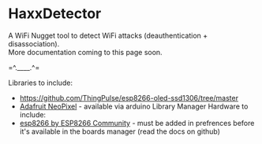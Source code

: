 # HaxxDetector
A WiFi Nugget tool to detect WiFi attacks (deauthentication + disassociation).  
More documentation coming to this page soon.

=^.____.^=


Libraries to include:
- https://github.com/ThingPulse/esp8266-oled-ssd1306/tree/master
- [Adafruit NeoPixel](https://github.com/adafruit/Adafruit_NeoPixel) - available via arduino Library Manager
Hardware to include:
- [esp8266 by ESP8266 Community](https://github.com/esp8266/Arduino) - must be added in prefrences before it's available in the boards manager (read the docs on github)